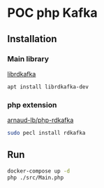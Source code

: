 # POC php Kafka

## Installation

### Main library

[librdkafka](https://github.com/edenhill/librdkafka)

```bash
apt install librdkafka-dev
```

### php extension

[arnaud-lb/php-rdkafka](https://github.com/arnaud-lb/php-rdkafka)

```bash
sudo pecl install rdkafka
```

## Run

```bash
docker-compose up -d
php ./src/Main.php
```

